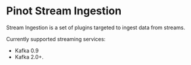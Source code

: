 # Pinot Stream Ingestion

Stream Ingestion is a set of plugins targeted to ingest data from streams.

Currently supported streaming services:

* Kafka 0.9
* Kafka 2.0+.

